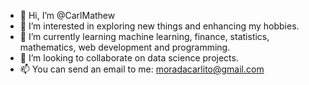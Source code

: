 - 👋 Hi, I’m @CarlMathew
- 👀 I’m interested in exploring new things and enhancing my hobbies.
- 🌱 I’m currently learning machine learning, finance, statistics, mathematics, web development and programming.
- 💞️ I’m looking to collaborate on data science projects.
- 📫 You can send an email to me: moradacarlito@gmail.com

<!---
CarlMathew/CarlMathew is a ✨ special ✨ repository because its `README.md` (this file) appears on your GitHub profile.
You can click the Preview link to take a look at your changes.
--->
